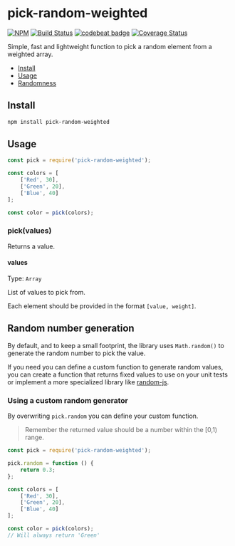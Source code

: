 # pick-random-weighted
[![NPM](https://img.shields.io/npm/v/pick-random-weighted.svg)](https://www.npmjs.com/package/pick-random-weighted)
[![Build Status](https://travis-ci.org/alvarocastro/pick-random-weighted.svg?branch=master)](https://travis-ci.org/alvarocastro/pick-random-weighted)
[![codebeat badge](https://codebeat.co/badges/30a477ac-037a-43e2-b868-fc87002fc822)](https://codebeat.co/projects/github-com-alvarocastro-pick-random-weighted-master)
[![Coverage Status](https://coveralls.io/repos/github/alvarocastro/pick-random-weighted/badge.svg?branch=master)](https://coveralls.io/github/alvarocastro/pick-random-weighted?branch=master)

Simple, fast and lightweight function to pick a random element from a weighted array.

- [Install](#install)
- [Usage](#usage)
- [Randomness](#random-number-generation)

## Install

```bash
npm install pick-random-weighted
```

## Usage

```js
const pick = require('pick-random-weighted');

const colors = [
	['Red', 30],
	['Green', 20],
	['Blue', 40]
];

const color = pick(colors);
```

### pick(values)

Returns a value.

#### values

Type: `Array`

List of values to pick from.

Each element should be provided in the format `[value, weight]`.

## Random number generation

By default, and to keep a small footprint, the library uses `Math.random()` to generate the random number to pick the value.

If you need you can define a custom function to generate random values, you can create a function that returns fixed values to use on your unit tests or implement a more specialized library like [random-js](https://www.npmjs.com/package/random-js).

### Using a custom random generator

By overwriting `pick.random` you can define your custom function.
> Remember the returned value should be a number within the [0,1) range.

```js
const pick = require('pick-random-weighted');

pick.random = function () {
	return 0.3;
};

const colors = [
	['Red', 30],
	['Green', 20],
	['Blue', 40]
];

const color = pick(colors);
// Will always return 'Green'
```
